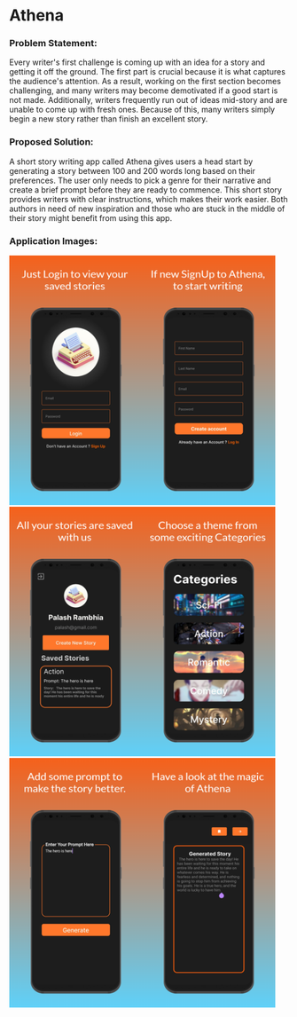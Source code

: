 # Athena

### Problem Statement:
Every writer's first challenge is coming up with an idea for a story and getting it off the ground. The first part is crucial because it is what captures the audience's attention. As a result, working on the first section becomes challenging, and many writers may become demotivated if a good start is not made. Additionally, writers frequently run out of ideas mid-story and are unable to come up with fresh ones. Because of this, many writers simply begin a new story rather than finish an excellent story.

### Proposed Solution:
A short story writing app called Athena gives users a head start by generating a story between 100 and 200 words long based on their preferences. The user only needs to pick a genre for their narrative and create a brief prompt before they are ready to commence. This short story provides writers with clear instructions, which makes their work easier. Both authors in need of new inspiration and those who are stuck in the middle of their story might benefit from using this app.



### Application Images:  
                                                                              
<img src="Images/1_Login.png" width="240" height="450"><img src="Images/2_Signup.png" width="240" height="450"><img src="Images/3_Profile.png" width="240" height="450"><img src="Images/4_Category.png" width="240" height="450"><img src="Images/5_Prompt.png" width="240" height="450"><img src="Images/6_Story.png" width="240" height="450">




